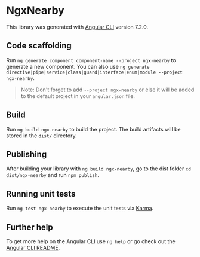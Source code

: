 # NgxNearby

This library was generated with [Angular CLI](https://github.com/angular/angular-cli) version 7.2.0.

## Code scaffolding

Run `ng generate component component-name --project ngx-nearby` to generate a new component. You can also use `ng generate directive|pipe|service|class|guard|interface|enum|module --project ngx-nearby`.
> Note: Don't forget to add `--project ngx-nearby` or else it will be added to the default project in your `angular.json` file. 

## Build

Run `ng build ngx-nearby` to build the project. The build artifacts will be stored in the `dist/` directory.

## Publishing

After building your library with `ng build ngx-nearby`, go to the dist folder `cd dist/ngx-nearby` and run `npm publish`.

## Running unit tests

Run `ng test ngx-nearby` to execute the unit tests via [Karma](https://karma-runner.github.io).

## Further help

To get more help on the Angular CLI use `ng help` or go check out the [Angular CLI README](https://github.com/angular/angular-cli/blob/master/README.md).
